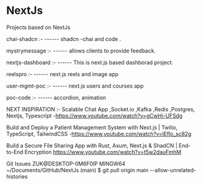 # NextJs

Projects based on NextJs

chai-shadcn :-
------ shadcn -chai and code .

mystrymessage :-
------ allows clients to provide feedback.

nextjs-dashboard :-
------ This is next.js based dashborad project.

reelspro :-
------ next.js reels and image app

user-mgmt-poc :-
------ next.js users and courses app

poc-code :-
------ accordion, animation

NEXT INSPIRATION :-
Scalable Chat App ,Socket.io ,Kafka ,Redis ,Postgres, Nextjs, Typescript -https://www.youtube.com/watch?v=gCwHi-UFSdg

Build and Deploy a Patient Management System with Next.js | Twilio, TypeScript, TailwindCSS -https://www.youtube.com/watch?v=lEflo_sc82g

Build a Secure File Sharing App with Rust, Axum, Next.js & ShadCN | End-to-End Encryption
https://www.youtube.com/watch?v=t5w2dauFmhM

Git Issues
ZUK@DESKTOP-0M6F0IP MINGW64 ~/Documents/GitHub/NextJs (main)
$ git pull origin main --allow-unrelated-histories
